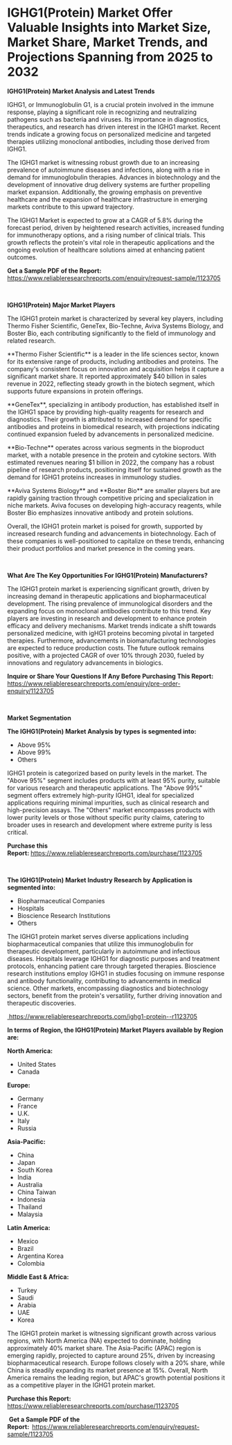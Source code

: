 <p><h1>IGHG1(Protein) Market Offer Valuable Insights into Market Size, Market Share, Market Trends, and Projections Spanning from 2025 to 2032</h1></p><p><strong>IGHG1(Protein) Market Analysis and Latest Trends</strong></p>
<p><p>IGHG1, or Immunoglobulin G1, is a crucial protein involved in the immune response, playing a significant role in recognizing and neutralizing pathogens such as bacteria and viruses. Its importance in diagnostics, therapeutics, and research has driven interest in the IGHG1 market. Recent trends indicate a growing focus on personalized medicine and targeted therapies utilizing monoclonal antibodies, including those derived from IGHG1.</p><p>The IGHG1 market is witnessing robust growth due to an increasing prevalence of autoimmune diseases and infections, along with a rise in demand for immunoglobulin therapies. Advances in biotechnology and the development of innovative drug delivery systems are further propelling market expansion. Additionally, the growing emphasis on preventive healthcare and the expansion of healthcare infrastructure in emerging markets contribute to this upward trajectory.</p><p>The IGHG1 Market is expected to grow at a CAGR of 5.8% during the forecast period, driven by heightened research activities, increased funding for immunotherapy options, and a rising number of clinical trials. This growth reflects the protein's vital role in therapeutic applications and the ongoing evolution of healthcare solutions aimed at enhancing patient outcomes.</p></p>
<p><strong>Get a Sample PDF of the Report:&nbsp;</strong> <a href="https://www.reliableresearchreports.com/enquiry/request-sample/1123705?utm_campaign=102&utm_medium=2&utm_source=Github&utm_content=ia&utm_term=13042025&utm_id=ighg1protein">https://www.reliableresearchreports.com/enquiry/request-sample/1123705</a></p>
<p>&nbsp;</p>
<p><strong>IGHG1(Protein) Major Market Players</strong></p>
<p><p>The IGHG1 protein market is characterized by several key players, including Thermo Fisher Scientific, GeneTex, Bio-Techne, Aviva Systems Biology, and Boster Bio, each contributing significantly to the field of immunology and related research.</p><p>**Thermo Fisher Scientific** is a leader in the life sciences sector, known for its extensive range of products, including antibodies and proteins. The company's consistent focus on innovation and acquisition helps it capture a significant market share. It reported approximately $40 billion in sales revenue in 2022, reflecting steady growth in the biotech segment, which supports future expansions in protein offerings.</p><p>**GeneTex**, specializing in antibody production, has established itself in the IGHG1 space by providing high-quality reagents for research and diagnostics. Their growth is attributed to increased demand for specific antibodies and proteins in biomedical research, with projections indicating continued expansion fueled by advancements in personalized medicine.</p><p>**Bio-Techne** operates across various segments in the bioproduct market, with a notable presence in the protein and cytokine sectors. With estimated revenues nearing $1 billion in 2022, the company has a robust pipeline of research products, positioning itself for sustained growth as the demand for IGHG1 proteins increases in immunology studies.</p><p>**Aviva Systems Biology** and **Boster Bio** are smaller players but are rapidly gaining traction through competitive pricing and specialization in niche markets. Aviva focuses on developing high-accuracy reagents, while Boster Bio emphasizes innovative antibody and protein solutions.</p><p>Overall, the IGHG1 protein market is poised for growth, supported by increased research funding and advancements in biotechnology. Each of these companies is well-positioned to capitalize on these trends, enhancing their product portfolios and market presence in the coming years.</p></p>
<p>&nbsp;</p>
<p><strong>What Are The Key Opportunities For IGHG1(Protein) Manufacturers?</strong></p>
<p><p>The IGHG1 protein market is experiencing significant growth, driven by increasing demand in therapeutic applications and biopharmaceutical development. The rising prevalence of immunological disorders and the expanding focus on monoclonal antibodies contribute to this trend. Key players are investing in research and development to enhance protein efficacy and delivery mechanisms. Market trends indicate a shift towards personalized medicine, with igHG1 proteins becoming pivotal in targeted therapies. Furthermore, advancements in biomanufacturing technologies are expected to reduce production costs. The future outlook remains positive, with a projected CAGR of over 10% through 2030, fueled by innovations and regulatory advancements in biologics.</p></p>
<p><strong>Inquire or Share Your Questions If Any Before Purchasing This Report:</strong> <a href="https://www.reliableresearchreports.com/enquiry/pre-order-enquiry/1123705?utm_campaign=102&utm_medium=2&utm_source=Github&utm_content=ia&utm_term=13042025&utm_id=ighg1protein">https://www.reliableresearchreports.com/enquiry/pre-order-enquiry/1123705</a></p>
<p>&nbsp;</p>
<p><strong>Market Segmentation</strong></p>
<p><strong>The IGHG1(Protein) Market Analysis by types is segmented into:</strong></p>
<p><ul><li>Above 95%</li><li>Above 99%</li><li>Others</li></ul></p>
<p><p>IGHG1 protein is categorized based on purity levels in the market. The "Above 95%" segment includes products with at least 95% purity, suitable for various research and therapeutic applications. The "Above 99%" segment offers extremely high-purity IGHG1, ideal for specialized applications requiring minimal impurities, such as clinical research and high-precision assays. The "Others" market encompasses products with lower purity levels or those without specific purity claims, catering to broader uses in research and development where extreme purity is less critical.</p></p>
<p><strong>Purchase this Report:&nbsp;</strong><a href="https://www.reliableresearchreports.com/purchase/1123705?utm_campaign=102&utm_medium=2&utm_source=Github&utm_content=ia&utm_term=13042025&utm_id=ighg1protein">https://www.reliableresearchreports.com/purchase/1123705</a></p>
<p>&nbsp;</p>
<p><strong>The IGHG1(Protein) Market Industry Research by Application is segmented into:</strong></p>
<p><ul><li>Biopharmaceutical Companies</li><li>Hospitals</li><li>Bioscience Research Institutions</li><li>Others</li></ul></p>
<p><p>The IGHG1 protein market serves diverse applications including biopharmaceutical companies that utilize this immunoglobulin for therapeutic development, particularly in autoimmune and infectious diseases. Hospitals leverage IGHG1 for diagnostic purposes and treatment protocols, enhancing patient care through targeted therapies. Bioscience research institutions employ IGHG1 in studies focusing on immune response and antibody functionality, contributing to advancements in medical science. Other markets, encompassing diagnostics and biotechnology sectors, benefit from the protein's versatility, further driving innovation and therapeutic discoveries.</p></p>
<p><a href="https://www.reliableresearchreports.com/ighg1-protein--r1123705?utm_campaign=102&utm_medium=2&utm_source=Github&utm_content=ia&utm_term=13042025&utm_id=ighg1protein">&nbsp;https://www.reliableresearchreports.com/ighg1-protein--r1123705</a></p>
<p><strong>In terms of Region, the IGHG1(Protein) Market Players available by Region are:</strong></p>
<p>
    <p> <strong> North America: </strong>
        <ul>
            <li>United States</li>
            <li>Canada</li>
        </ul>
        </p> 
    <p> <strong> Europe: </strong>
        <ul>
            <li>Germany</li>
            <li>France</li>
            <li>U.K.</li>
            <li>Italy</li>
            <li>Russia</li>
        </ul>
        </p> 
    <p> <strong> Asia-Pacific: </strong>
        <ul>
            <li>China</li>
            <li>Japan</li>
            <li>South Korea</li>
            <li>India</li>
            <li>Australia</li>
            <li>China Taiwan</li>
            <li>Indonesia</li>
            <li>Thailand</li>
            <li>Malaysia</li>
        </ul>
        </p> 
    <p> <strong> Latin America: </strong>
        <ul>
            <li>Mexico</li>
            <li>Brazil</li>
            <li>Argentina Korea</li>
            <li>Colombia</li>
        </ul>
        </p> 
    <p> <strong> Middle East & Africa: </strong>
        <ul>
            <li>Turkey</li>
            <li>Saudi</li>
            <li>Arabia</li>
            <li>UAE</li>
            <li>Korea</li>
        </ul>
    </p>
    </p>
<p><p>The IGHG1 protein market is witnessing significant growth across various regions, with North America (NA) expected to dominate, holding approximately 40% market share. The Asia-Pacific (APAC) region is emerging rapidly, projected to capture around 25%, driven by increasing biopharmaceutical research. Europe follows closely with a 20% share, while China is steadily expanding its market presence at 15%. Overall, North America remains the leading region, but APAC's growth potential positions it as a competitive player in the IGHG1 protein market.</p></p>
<p><strong>Purchase this Report: </strong><a href="https://www.reliableresearchreports.com/purchase/1123705?utm_campaign=102&utm_medium=2&utm_source=Github&utm_content=ia&utm_term=13042025&utm_id=ighg1protein">https://www.reliableresearchreports.com/purchase/1123705</a></p>
<p>&nbsp;<strong>Get a Sample PDF of the Report:&nbsp;&nbsp;</strong><a href="https://www.reliableresearchreports.com/enquiry/request-sample/1123705?utm_campaign=102&utm_medium=2&utm_source=Github&utm_content=ia&utm_term=13042025&utm_id=ighg1protein">https://www.reliableresearchreports.com/enquiry/request-sample/1123705</a></p>
<p><strong></strong></p>
<p><p></p><p></p><p></p></p>
